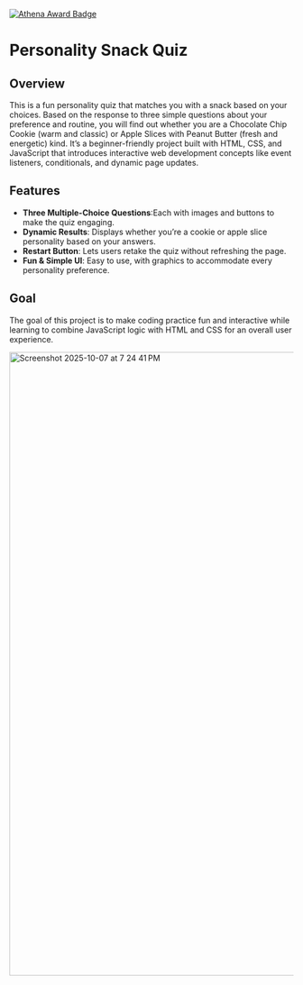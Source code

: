 [![Athena Award Badge](https://img.shields.io/endpoint?url=https%3A%2F%2Faward.athena.hackclub.com%2Fapi%2Fbadge)](https://award.athena.hackclub.com?utm_source=readme)

# Personality Snack Quiz

## Overview

This is a fun personality quiz that matches you with a snack based on your choices. Based on the response to three simple questions about your preference and routine, you will find out whether you are a Chocolate Chip Cookie (warm and classic) or Apple Slices with Peanut Butter (fresh and energetic) kind.
It’s a beginner-friendly project built with HTML, CSS, and JavaScript that introduces interactive web development concepts like event listeners, conditionals, and dynamic page updates.

## Features

* **Three Multiple-Choice Questions**:Each with images and buttons to make the quiz engaging.
* **Dynamic Results**: Displays whether you’re a cookie or apple slice personality based on your answers.
* **Restart Button**: Lets users retake the quiz without refreshing the page.
* **Fun & Simple UI**: Easy to use, with graphics to accommodate every personality preference.


## Goal

The goal of this project is to make coding practice fun and interactive while learning to combine JavaScript logic with HTML and CSS for an overall user experience.


<img width="1710" height="1107" alt="Screenshot 2025-10-07 at 7 24 41 PM" src="https://github.com/user-attachments/assets/a7cb9ee0-d1ea-4a05-8576-904efbe8f18d" />


